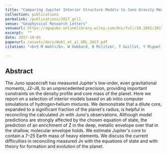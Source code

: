 ```yaml
---
title: "Comparing Jupiter Interior Structure Models to Juno Gravity Measurements and the Role of a Dilute Core"
collection: publications
permalink: /publications/2017_grl1
venue: "Geophysical Research Letters"
venueurl: https://agupubs.onlinelibrary.wiley.com/doi/full/10.1002/2017GL073160
excerpt:  ""
date: 2017-10-01
paperurl: /assets/docs/Wahl_et_al_GRL_2017.pdf
citation: "<b>S M Wahl</b>, W Hubbard, B Militzer, T Guillot, Y Miguel, N Movshovitz, Y Kaspi, R Helled, D Reese, E Galanti, S Levin, J Connerney, S Bolton, <i>Geophys. Res. Lett.</i>, 44, 4649–4659, 2017."

---
```


## Abstract
The Juno spacecraft has measured Jupiter's low‐order, even gravitational moments, J2–J8, to an unprecedented precision, providing important constraints on the density profile and core mass of the planet. Here we report on a selection of interior models based on ab initio computer simulations of hydrogen‐helium mixtures. We demonstrate that a dilute core, expanded to a significant fraction of the planet's radius, is helpful in reconciling the calculated Jn with Juno's observations. Although model predictions are strongly affected by the chosen equation of state, the prediction of an enrichment of Z in the deep, metallic envelope over that in the shallow, molecular envelope holds. We estimate Jupiter's core to contain a 7–25 Earth mass of heavy elements. We discuss the current difficulties in reconciling measured Jn with the equations of state and with theory for formation and evolution of the planet.
